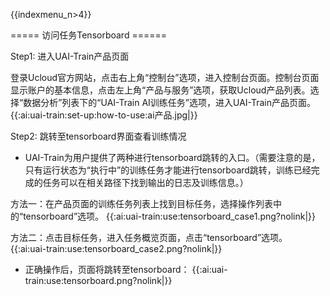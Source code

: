 {{indexmenu_n>4}}

===== 访问任务Tensorboard ======

Step1: 进入UAI-Train产品页面

登录Ucloud官方网站，点击右上角“控制台”选项，进入控制台页面。控制台页面显示账户的基本信息，点击左上角“产品与服务”选项，获取Ucloud产品列表。选择“数据分析”列表下的“UAI-Train AI训练任务”选项，进入UAI-Train产品页面。
{{:ai:uai-train:set-up:how-to-use:ai产品.jpg|}}

Step2: 跳转至tensorboard界面查看训练情况

- UAI-Train为用户提供了两种进行tensorboard跳转的入口。（需要注意的是，只有运行状态为“执行中”的训练任务才能进行tensorboard跳转，训练已经完成的任务可以在相关路径下找到输出的日志及训练信息。）

方法一：在产品页面的训练任务列表上找到目标任务，选择操作列表中的“tensorboard”选项。
{{:ai:uai-train:use:tensorboard_case1.png?nolink|}}

方法二：点击目标任务，进入任务概览页面，点击“tensorboard”选项。
{{:ai:uai-train:use:tensorboard_case2.png?nolink|}}

- 正确操作后，页面将跳转至tensorboard：
{{:ai:uai-train:use:tensorboard.png?nolink|}}
